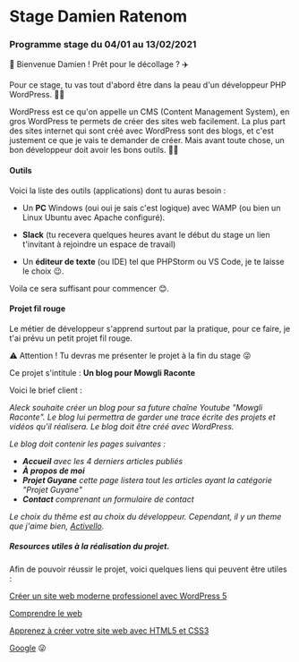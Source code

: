 # Stage Damien Ratenom

### Programme stage du 04/01 au 13/02/2021

🎉 Bienvenue Damien ! Prêt pour le décollage ? ✈️

Pour ce stage, tu vas tout d'abord être dans la peau d'un développeur PHP WordPress. 👨‍💻 

WordPress est ce qu'on appelle un CMS (Content Management System), en gros WordPress te permets de créer des sites web facilement. La plus part des sites internet qui sont créé avec WordPress sont des blogs, et c'est justement ce que je vais te demander de créer. 
Mais avant toute chose, un bon développeur doit avoir les bons outils. 👨‍💻

#### Outils

Voici la liste des outils (applications) dont tu auras besoin :

- Un **PC** Windows (oui oui je sais c'est logique) avec WAMP (ou bien un Linux Ubuntu avec Apache configuré).

- **Slack** (tu recevera quelques heures avant le début du stage un lien t'invitant à rejoindre un espace de travail)

- Un **éditeur de texte** (ou IDE) tel que PHPStorm ou VS Code, je te laisse le choix 😉.


Voila ce sera suffisant pour commencer 😊.

#### Projet fil rouge

Le métier de développeur s'apprend surtout par la pratique, pour ce faire, je t'ai prévu un petit projet fil rouge.

⚠️ Attention ! Tu devras me présenter le projet à la fin du stage 😜

Ce projet s'intitule : **Un blog pour Mowgli Raconte**

Voici le brief client : 

*Aleck souhaite créer un blog pour sa future chaîne Youtube "Mowgli Raconte". Le blog lui permettra de garder une trace écrite des projets et vidéos qu'il réalisera. 
Le blog doit être créé avec WordPress.*

*Le blog doit contenir les pages suivantes :*

* ***Accueil** avec les 4 derniers articles publiés*
* ***À propos de moi***
* ***Projet Guyane** cette page listera tout les articles ayant la catégorie "Projet Guyane"*
* ***Contact** comprenant un formulaire de contact*

*Le choix du thême est au choix du développeur. Cependant, il y un theme que j'aime bien, [Activello](https://colorlib.com/wp/themes/activello/).*

##### **Resources utiles à la réalisation du projet.**

Afin de pouvoir réussir le projet, voici quelques liens qui peuvent être utiles :

[Créer un site web moderne professionel avec WordPress 5](https://openclassrooms.com/fr/courses/5489551-creez-un-site-moderne-et-professionnel-avec-wordpress-5)

[Comprendre le web](https://openclassrooms.com/fr/courses/1946386-comprendre-le-web)

[Apprenez à créer votre site web avec HTML5 et CSS3](https://openclassrooms.com/fr/courses/1603881-apprenez-a-creer-votre-site-web-avec-html5-et-css3)

[Google](google.com) 😜
